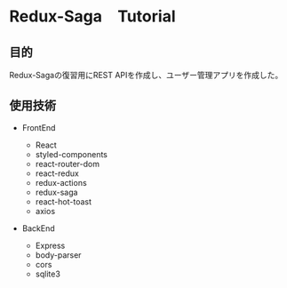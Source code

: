 # Redux-Saga　Tutorial

## 目的
Redux-Sagaの復習用にREST APIを作成し、ユーザー管理アプリを作成した。

## 使用技術
- FrontEnd
    - React
    - styled-components
    - react-router-dom
    - react-redux
    - redux-actions
    - redux-saga
    - react-hot-toast
    - axios

- BackEnd
    - Express
    - body-parser
    - cors
    - sqlite3
